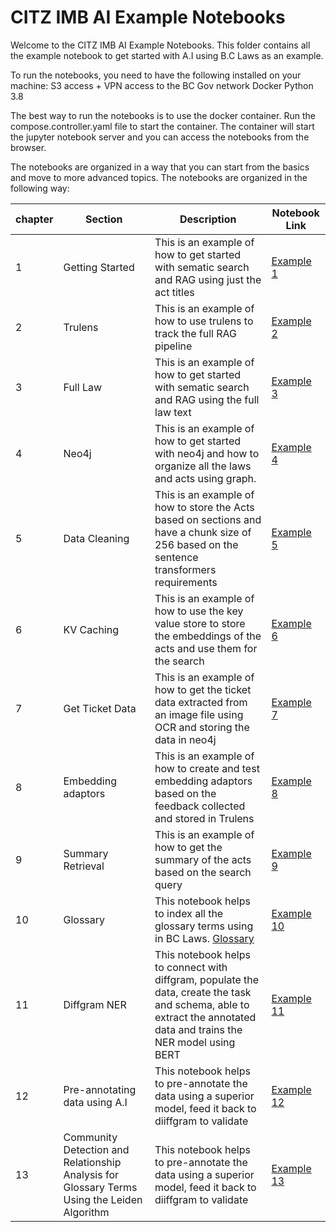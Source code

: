 CITZ IMB AI Example Notebooks
=============================   

Welcome to the CITZ IMB AI Example Notebooks. This folder contains all the example notebook to get started with A.I using B.C Laws as an example.

To run the notebooks, you need to have the following installed on your machine:
S3 access + VPN access to the BC Gov network
Docker
Python 3.8

The best way to run the notebooks is to use the docker container. Run the compose.controller.yaml file to start the container. The container will start the jupyter notebook server and you can access the notebooks from the browser.

 The notebooks are organized in a way that you can start from the basics and move to more advanced topics. The notebooks are organized in the following way:


| chapter | Section | Description | Notebook Link |
| --- | --- | --- | --- |
| 1 | Getting Started | This is an example of how to get started with sematic search and RAG using just the act titles | [Example 1](https://github.com/bcgov/citz-imb-ai/tree/main/examples/init.ipynb)
| 2 | Trulens | This is an example of how to use trulens to track the full RAG pipeline | [Example 2]((https://github.com/bcgov/citz-imb-ai/tree/main/examples/trulens.ipynb))
| 3 | Full Law | This is an example of how to get started with sematic search and RAG using the full law text | [Example 3](https://github.com/bcgov/citz-imb-ai/tree/main/examples/fullLaw.ipynb)
| 4 | Neo4j | This is an example of how to get started with neo4j and how to organize all the laws and acts using graph. | [Example 4](https://github.com/bcgov/citz-imb-ai/tree/main/examples/neo4j.ipynb)
| 5 | Data Cleaning | This is an example of how to store the Acts based on sections and have a chunk size of 256 based on the sentence transformers requirements | [Example 5](https://github.com/bcgov/citz-imb-ai/tree/main/examples/datacleanup_neo4j.ipynb)
| 6 | KV Caching | This is an example of how to use the key value store to store the embeddings of the acts and use them for the search | [Example 6](https://github.com/bcgov/citz-imb-ai/tree/main/examples/kv_caching.ipynb)
| 7 | Get Ticket Data | This is an example of how to get the ticket data extracted from an image file using OCR and storing the data in neo4j | [Example 7](https://github.com/bcgov/citz-imb-ai/tree/main/examples/get_ticket_dispute.ipynb)
| 8 | Embedding adaptors | This is an example of how to create and test embedding adaptors based on the feedback collected and stored in Trulens | [Example 8](https://github.com/bcgov/citz-imb-ai/tree/main/examples/embedding_adaptors.ipynb)
| 9 | Summary Retrieval | This is an example of how to get the summary of the acts based on the search query | [Example 9](https://github.com/bcgov/citz-imb-ai/tree/main/examples/offenceact_summary_retrieval.ipynb)
| 10| Glossary | This notebook helps to index all the glossary terms using in BC Laws. [Glossary](https://www.bclaws.gov.bc.ca/glossary.html) | [Example 10](https://github.com/bcgov/citz-imb-ai/tree/main/examples/glossary.ipynb)
| 11 | Diffgram NER | This notebook helps to connect with diffgram, populate the data, create the task and schema, able to extract the annotated data and trains the NER model using BERT | [Example 11](https://github.com/bcgov/citz-imb-ai/tree/main/examples/diffgram_postprocessing_NER_training.ipynb)
| 12 | Pre-annotating data using A.I | This notebook helps to pre-annotate the data using a superior model, feed it back to diiffgram to validate | [Example 12](https://github.com/bcgov/citz-imb-ai/tree/main/examples/AI_preannotation_full.ipynb)
| 13 | Community Detection and Relationship Analysis for Glossary Terms Using the Leiden Algorithm | This notebook helps to pre-annotate the data using a superior model, feed it back to diiffgram to validate | [Example 13](https://github.com/bcgov/citz-imb-ai/tree/main/examples/LeidenComunity_glossary.ipynb)
